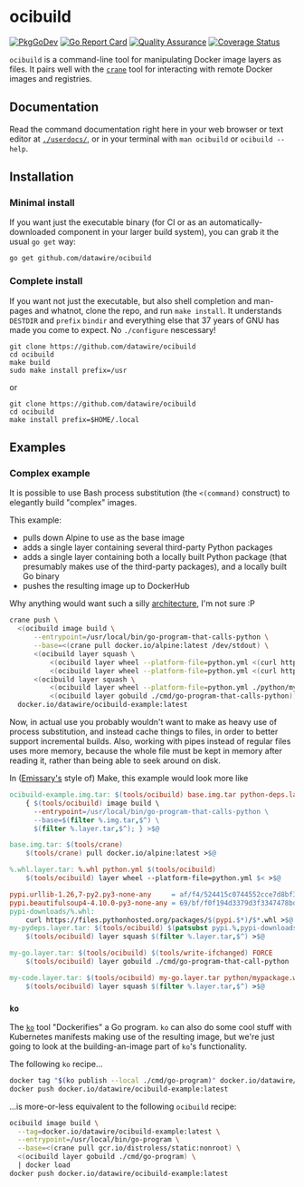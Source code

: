 # ocibuild

[![PkgGoDev](https://pkg.go.dev/badge/github.com/datawire/ocibuild)](https://pkg.go.dev/github.com/datawire/ocibuild/pkg)
[![Go Report Card](https://goreportcard.com/badge/github.com/datawire/ocibuild)](https://goreportcard.com/report/github.com/datawire/ocibuild)
[![Quality Assurance](https://github.com/datawire/ocibuild/actions/workflows/qa.yml/badge.svg)](https://github.com/datawire/ocibuild/actions)
[![Coverage Status](https://coveralls.io/repos/github/datawire/ocibuild/badge.svg)](https://coveralls.io/github/datawire/ocibuild)

`ocibuild` is a command-line tool for manipulating Docker image layers
as files.  It pairs well with the [`crane`][] tool for interacting
with remote Docker images and registries.

## Documentation

Read the command documentation right here in your web browser or text
editor at [`./userdocs/`][], or in your terminal with `man ocibuild`
or `ocibuild --help`.

## Installation

### Minimal install

If you want just the executable binary (for CI or as an
automatically-downloaded component in your larger build system), you
can grab it the usual `go get` way:

```shell
go get github.com/datawire/ocibuild
```

### Complete install

If you want not just the executable, but also shell completion and
man-pages and whatnot, clone the repo, and run `make install`.  It
understands `DESTDIR` and `prefix` `bindir` and everything else that
37 years of GNU has made you come to expect.  No `./configure`
nescessary!

```shell
git clone https://github.com/datawire/ocibuild
cd ocibuild
make build
sudo make install prefix=/usr
```

or

```shell
git clone https://github.com/datawire/ocibuild
cd ocibuild
make install prefix=$HOME/.local
```

## Examples

### Complex example

It is possible to use Bash process substitution (the `<(command)`
construct) to elegantly build "complex" images.

This example:
 - pulls down Alpine to use as the base image
 - adds a single layer containing several third-party Python packages
 - adds a single layer containing both a locally built Python package (that
   presumably makes use of the third-party packages), and a locally
   built Go binary
 - pushes the resulting image up to DockerHub

Why anything would want such a silly [architecture][Emissary], I'm not
sure :P

```bash
crane push \
  <(ocibuild image build \
      --entrypoint=/usr/local/bin/go-program-that-calls-python \
      --base=<(crane pull docker.io/alpine:latest /dev/stdout) \
      <(ocibuild layer squash \
          <(ocibuild layer wheel --platform-file=python.yml <(curl https://files.pythonhosted.org/packages/af/f4/524415c0744552cce7d8bf3669af78e8a069514405ea4fcbd0cc44733744/urllib3-1.26.7-py2.py3-none-any.whl)) \
          <(ocibuild layer wheel --platform-file=python.yml <(curl https://files.pythonhosted.org/packages/69/bf/f0f194d3379d3f3347478bd267f754fc68c11cbf2fe302a6ab69447b1417/beautifulsoup4-4.10.0-py3-none-any.whl))) \
      <(ocibuild layer squash \
          <(ocibuild layer wheel --platform-file=python.yml ./python/mypackage.whl) \
          <(ocibuild layer gobuild ./cmd/go-program-that-calls-python))) \
  docker.io/datawire/ocibuild-example:latest
```

Now, in actual use you probably wouldn't want to make as heavy use of
process substitution, and instead cache things to files, in order to
better support incremental builds.  Also, working with pipes instead
of regular files uses more memory, because the whole file must be kept
in memory after reading it, rather than being able to seek around on
disk.

In ([Emissary's][Emissary] style of) Make, this example would look
more like

```Makefile
ocibuild-example.img.tar: $(tools/ocibuild) base.img.tar python-deps.layer.tar my-code.layer.tar
	{ $(tools/ocibuild) image build \
	  --entrypoint=/usr/local/bin/go-program-that-calls-python \
	  --base=$(filter %.img.tar,$^) \
	  $(filter %.layer.tar,$^); } >$@

base.img.tar: $(tools/crane)
	$(tools/crane) pull docker.io/alpine:latest >$@

%.whl.layer.tar: %.whl python.yml $(tools/ocibuild)
	$(tools/ocibuild) layer wheel --platform-file=python.yml $< >$@

pypi.urllib-1.26,7-py2.py3-none-any     = af/f4/524415c0744552cce7d8bf3669af78e8a069514405ea4fcbd0cc44733744
pypi.beautifulsoup4-4.10.0-py3-none-any = 69/bf/f0f194d3379d3f3347478bd267f754fc68c11cbf2fe302a6ab69447b1417
pypi-downloads/%.whl:
	curl https://files.pythonhosted.org/packages/$(pypi.$*)/$*.whl >$@
my-pydeps.layer.tar: $(tools/ocibuild) $(patsubst pypi.%,pypi-downloads/%.whl.layer.tar,$(filter pypi.%,$(.VARIABLES)))
	$(tools/ocibuild) layer squash $(filter %.layer.tar,$^) >$@

my-go.layer.tar: $(tools/ocibuild) $(tools/write-ifchanged) FORCE
	$(tools/ocibuild) layer gobuild ./cmd/go-program-that-call-python | $(tools/write-ifchanged) $@

my-code.layer.tar: $(tools/ocibuild) my-go.layer.tar python/mypackage.whl.layer.tar
	$(tools/ocibuild) layer squash $(filter %.layer.tar,$^) >$@
```

### `ko`

The [`ko`][] tool "Dockerifies" a Go program.  `ko` can also do some
cool stuff with Kubernetes manifests making use of the resulting
image, but we're just going to look at the building-an-image part of
`ko`'s functionality.

The following `ko` recipe...

```bash
docker tag "$(ko publish --local ./cmd/go-program)" docker.io/datawire/ocibuild-example:latest
docker push docker.io/datawire/ocibuild-example:latest
```

...is more-or-less equivalent to the following `ocibuild` recipe:

```bash
ocibuild image build \
  --tag=docker.io/datawire/ocibuild-example:latest \
  --entrypoint=/usr/local/bin/go-program \
  --base=<(crane pull gcr.io/distroless/static:nonroot) \
  <(ocibuild layer gobuild ./cmd/go-program) \
  | docker load
docker push docker.io/datawire/ocibuild-example:latest
```

[`crane`]: https://pkg.go.dev/github.com/google/go-containerregistry/cmd/crane
[`ko`]: https://github.com/google/ko
[Emissary]: https://github.com/emissary-ingress/emissary
[`./userdocs/`]: ./userdocs/
